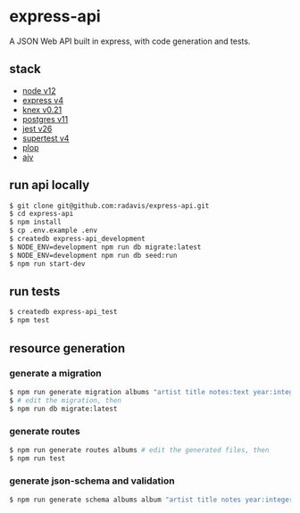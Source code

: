 # express-api

A JSON Web API built in express, with code generation and tests.

## stack

- [node v12](https://nodejs.org/dist/latest-v12.x/docs/api/)
- [express v4](https://expressjs.com/en/4x/api.html)
- [knex v0.21](http://knexjs.org/)
- [postgres v11](https://www.postgresql.org/docs/11/index.html)
- [jest v26](https://jestjs.io/docs/en/26.0/expect)
- [supertest v4](https://www.npmjs.com/package/supertest#example)
- [plop](https://plopjs.com/documentation/)
- [ajv](https://ajv.js.org/#getting-started)

## run api locally

```bash
$ git clone git@github.com:radavis/express-api.git
$ cd express-api
$ npm install
$ cp .env.example .env
$ createdb express-api_development
$ NODE_ENV=development npm run db migrate:latest
$ NODE_ENV=development npm run db seed:run
$ npm run start-dev
```

## run tests

```bash
$ createdb express-api_test
$ npm test
```

## resource generation

### generate a migration

```bash
$ npm run generate migration albums "artist title notes:text year:integer owner_id:foreign"
$ # edit the migration, then
$ npm run db migrate:latest
```

### generate routes

```bash
$ npm run generate routes albums # edit the generated files, then
$ npm run test
```

### generate json-schema and validation

```bash
$ npm run generate schema albums album "artist title notes year:integer"
```
